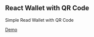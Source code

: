 ## React Wallet with QR Code

Simple Read Wallet with QR Code

<a href="https://foxandarrows.github.io/React-Wallet-with-QR-Code">Demo</a>